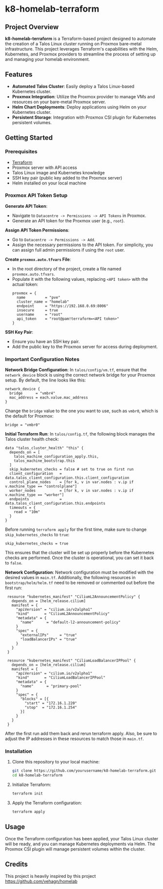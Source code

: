 
# k8-homelab-terraform

## Project Overview

**k8-homelab-terraform** is a Terraform-based project designed to automate the creation of a Talos Linux cluster running on Proxmox bare-metal infrastructure. This project leverages Terraform's capabilities with the Helm, Kubernetes, and Proxmox providers to streamline the process of setting up and managing your homelab environment.

## Features

- **Automated Talos Cluster**: Easily deploy a Talos Linux-based Kubernetes cluster.
- **Proxmox Integration**: Utilize the Proxmox provider to manage VMs and resources on your bare-metal Proxmox server.
- **Helm Chart Deployments**: Deploy applications using Helm on your Kubernetes cluster.
- **Persistent Storage**: Integration with Proxmox CSI plugin for Kubernetes persistent volumes.

## Getting Started

### Prerequisites

- [Terraform](https://www.terraform.io/downloads)
- Proxmox server with API access
- Talos Linux image and Kubernetes knowledge
- SSH key pair (public key added to the Proxmox server)
- Helm installed on your local machine

### Proxmox API Token Setup

**Generate API Token**: 
   - Navigate to `Datacentre -> Permissions -> API Tokens` in Proxmox.
   - Generate an API token for the Proxmox user (e.g., `root`).

**Assign API Token Permissions**:
   - Go to `Datacentre -> Permissions -> Add`.
   - Assign the necessary permissions to the API token. For simplicity, you can assign full admin permissions if using the `root` user.

**Create `proxmox.auto.tfvars` File**:
   - In the root directory of the project, create a file named `proxmox.auto.tfvars`.
   - Populate it with the following values, replacing `<API token>` with the actual token:
     ```hcl
     proxmox = {
       name         = "pve"
       cluster_name = "homelab"
       endpoint     = "https://192.168.0.69:8006"
       insecure     = true
       username     = "root"
       api_token    = "root@pam!terraform=<API token>"
     }

**SSH Key Pair**:
   - Ensure you have an SSH key pair.
   - Add the public key to the Proxmox server for access during deployment.

### Important Configuration Notes
 
**Network Bridge Configuration**:
   In `talos/config/vm.tf`, ensure that the `network_device` block is using the correct network bridge for your Proxmox setup. By default, the line looks like this:
   ```hcl
   network_device {
     bridge      = "vmbr4"
     mac_address = each.value.mac_address
   }
   ```
   Change the `bridge` value to the one you want to use, such as `vmbr0`, which is the default for Proxmox:
   ```hcl
   bridge = "vmbr0"
   ```

**Initial Terraform Run**:
   In `talos/config.tf`, the following block manages the Talos cluster health check:
   ```hcl
   data "talos_cluster_health" "this" {
     depends_on = [
       talos_machine_configuration_apply.this,
       talos_machine_bootstrap.this
     ]
     skip_kubernetes_checks = false # set to true on first run
     client_configuration   = data.talos_client_configuration.this.client_configuration
     control_plane_nodes    = [for k, v in var.nodes : v.ip if v.machine_type == "controlplane"]
     worker_nodes           = [for k, v in var.nodes : v.ip if v.machine_type == "worker"]
     endpoints              = data.talos_client_configuration.this.endpoints
     timeouts = {
       read = "10m"
     }
   }
   ```
   Before running `terraform apply` for the first time, make sure to change `skip_kubernetes_checks` to `true`:
   ```hcl
   skip_kubernetes_checks = true
   ```
   This ensures that the cluster will be set up properly before the Kubernetes checks are performed. Once the cluster is operational, you can set it back to `false`.

**Network Configuration**:
   Network configuration must be modified with the desired values in `main.tf`. Additionally, the following resources in `bootstrap/helm/helm.tf` need to be removed or commented out before the first run:
   ```hcl
    resource "kubernetes_manifest" "CiliumL2AnnouncementPolicy" {
      depends_on = [helm_release.cilium]
      manifest = {
        "apiVersion" = "cilium.io/v2alpha1"
        "kind"       = "CiliumL2AnnouncementPolicy"
        "metadata" = {
          "name"      = "default-l2-announcement-policy"
        }
        "spec" = {
          "externalIPs"     = "true"
          "loadBalancerIPs" = "true"
        }
      }
    }

    resource "kubernetes_manifest" "CiliumLoadBalancerIPPool" {
      depends_on = [helm_release.cilium]
      manifest = {
        "apiVersion" = "cilium.io/v2alpha1"
        "kind"       = "CiliumLoadBalancerIPPool"
        "metadata" = {
          "name"      = "primary-pool"
        }
        "spec" = {
          "blocks" = [{
            "start" = "172.16.1.220"
            "stop"  = "172.16.1.254"
          }]
        }
      }
    }
   ```
   After the first run add them back and rerun terraform apply. Also, be sure to adjust the IP addresses in these resources to match those in `main.tf`.

### Installation

1. Clone this repository to your local machine:
   ```bash
   git clone https://github.com/yourusername/k8-homelab-terraform.git
   cd k8-homelab-terraform
   ```

2. Initialize Terraform:
   ```bash
   terraform init
   ```

3. Apply the Terraform configuration:
   ```bash
   terraform apply
   ```

## Usage

Once the Terraform configuration has been applied, your Talos Linux cluster will be ready, and you can manage Kubernetes deployments via Helm. The Proxmox CSI plugin will manage persistent volumes within the cluster.

## Credits
This project is heavily inspired by this project https://github.com/vehagn/homelab